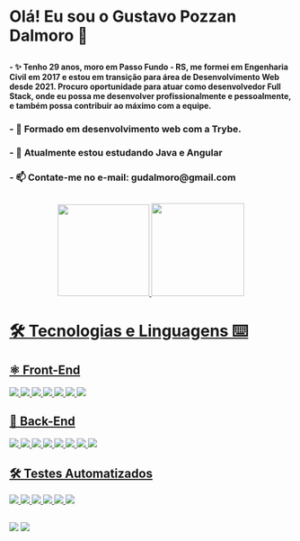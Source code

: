 

### <h1>Olá! Eu sou o Gustavo Pozzan Dalmoro 👋</h1>

  ##

<h4>- ✨ Tenho 29 anos, moro em Passo Fundo - RS, me formei em Engenharia Civil em 2017 e estou em transição para área de Desenvolvimento Web desde 2021. Procuro oportunidade para atuar como desenvolvedor Full Stack, onde eu possa me desenvolver profissionalmente e pessoalmente, e também possa contribuir ao máximo com a equipe.</h4>

<h3>- 🔭 Formado em desenvolvimento web com a Trybe.</h3>
<h3>- 🌱 Atualmente estou estudando Java e Angular</h3>
<h3>- 📫 Contate-me no e-mail: gudalmoro@gmail.com</h3>


  ##

<div align="center">
  <a href="https://github.com/gustavo-pd">
  <img height="163em" src="https://github-readme-stats.vercel.app/api?username=gustavo-pd&show_icons=true&theme=dracula&count_private=true&include_all_commits=true&bg_color=0D1117&hide_border=true&locale=pt-br"/>
  <img height="165em" src="https://github-readme-stats.vercel.app/api/top-langs/?username=gustavo-pd&layout=compact&langs_count=7&theme=dracula&bg_color=0D1117&hide_border=true&locale=pt-br"/></div>
  
  ##
  
  <h1 >🛠 Tecnologias e Linguagens ⌨ </h1>
  <div>
    <h2>⚛️ Front-End</h2>
    <img src="https://img.shields.io/badge/-html5-0D1117?style=for-the-badge&logo=html5&logoColor=ef8aa4" />
    <img src="https://img.shields.io/badge/-css-0D1117?style=for-the-badge&logo=css3&logoColor=ef8aa4" />
    <img src="https://img.shields.io/badge/-JavaScript-0D1117?style=for-the-badge&logo=JavaScript&logoColor=ef8aa4" />
    <img src="https://img.shields.io/badge/-react%20router-0D1117?style=for-the-badge&logo=react-router&logoColor=ef8aa4" />
    <img src="https://img.shields.io/badge/-react-0D1117?style=for-the-badge&logo=react&logoColor=ef8aa4" />
    <img src="https://img.shields.io/badge/-bootstrap-0D1117?style=for-the-badge&logo=bootstrap&logoColor=ef8aa4" />
    <img src="https://img.shields.io/badge/-redux-0D1117?style=for-the-badge&logo=redux&logoColor=ef8aa4" />
  </div>
  <div>
    <h2>🌟 Back-End</h2>
    <img src="https://img.shields.io/badge/-mysql-0D1117?style=for-the-badge&logo=mysql&logoColor=ef8aa4" />
    <img src="https://img.shields.io/badge/-node.js-0D1117?style=for-the-badge&logo=nodedotjs&logoColor=ef8aa4" />
    <img src="https://img.shields.io/badge/-typescript-0D1117?style=for-the-badge&logo=typescript&logoColor=ef8aa4" />
    <img src="https://img.shields.io/badge/-express.js-0D1117?style=for-the-badge&logo=express&logoColor=ef8aa4" />
    <img src="https://img.shields.io/badge/sequelize.js-0D1117?style=for-the-badge&logo=sequelize&logoColor=ef8aa4" />
    <img src="https://img.shields.io/badge/-docker-0D1117?style=for-the-badge&logo=docker&logoColor=ef8aa4" />
    <img src="https://img.shields.io/badge/-mongodb-0D1117?style=for-the-badge&logo=mongodb&logoColor=ef8aa4" />
    <img src="https://img.shields.io/badge/-python-0D1117?style=for-the-badge&logo=python&logoColor=ef8aa4" />
  </div>
  <div>
    <h2>🛠 Testes Automatizados</h2>
    <img src="https://img.shields.io/badge/mocha.js-0D1117?style=for-the-badge&logo=mocha&logoColor=ef8aa4" />
    <img src="https://img.shields.io/badge/chai.js-0D1117?style=for-the-badge&logo=chai&logoColor=ef8aa4" />
    <img src="https://img.shields.io/badge/Sinon.js-0D1117?style=for-the-badge&logo=Sinon&logoColor=ef8aa4" />
    <img src="https://img.shields.io/badge/testing%20library-0D1117?style=for-the-badge&logo=testing-library&logoColor=ef8aa4" />
    <img src="https://img.shields.io/badge/-jest-0D1117?style=for-the-badge&logo=jest&logoColor=ef8aa4" />
    <img src="https://img.shields.io/badge/Cypress-0D1117?style=for-the-badge&logo=cypress&logoColor=ef8aa4" />
  </div>
  
  ##
  
<div>
  <a href = "mailto:gudalmoro@gmail.com"><img src="https://img.shields.io/badge/-Gmail-%23333?style=for-the-badge&logo=gmail&logoColor=white" target="_blank"></a>
  <a href="https://www.linkedin.com/in/gustavopdalmoro" target="_blank"><img src="https://img.shields.io/badge/-LinkedIn-%230077B5?style=for-the-badge&logo=linkedin&logoColor=white" target="_blank"></a> 
</div>
 
